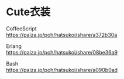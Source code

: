 Cute衣装
========

CoffeeScript  
https://paiza.jp/poh/hatsukoi/share/a372b30a  
  
  
Erlang  
https://paiza.jp/poh/hatsukoi/share/08be36a9  
  
  
Bash  
https://paiza.jp/poh/hatsukoi/share/a090b0ad  
